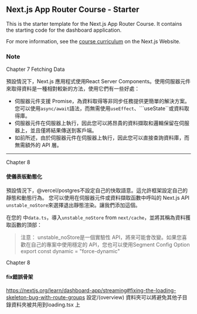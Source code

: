## Next.js App Router Course - Starter

This is the starter template for the Next.js App Router Course. It contains the starting code for the dashboard application.

For more information, see the [course curriculum](https://nextjs.org/learn) on the Next.js Website.


### Note

Chapter 7
Fetching Data

預設情況下，Next.js 應用程式使用React Server Components。使用伺服器元件來取得資料是一種相對較新的方法，使用它們有一些好處：

- 伺服器元件支援 Promise，為資料取得等非同步任務提供更簡單的解決方案。您可以使用```async/await```語法，而無需使用```useEffect```、```useState``或資料取得庫。
- 伺服器元件在伺服器上執行，因此您可以將昂貴的資料擷取和邏輯保留在伺服器上，並且僅將結果傳送到客戶端。
- 如前所述，由於伺服器元件在伺服器上執行，因此您可以直接查詢資料庫，而無需額外的 API 層。

------

Chapter 8
#### 使儀表板動態化
預設情況下，@vercel/postgres不設定自己的快取語意。這允許框架設定自己的靜態和動態行為。
您可以使用在伺服器元件或資料擷取函數中呼叫的 Next.js API ```unstable_noStore```來選擇退出靜態渲染。讓我們添加這個。

在您的 中```data.ts```，導入```unstable_noStore``` from ```next/cache```，並將其稱為資料獲取函數的頂部：

>注意： unstable_noStore是一個實驗性 API，將來可能會改變。如果您喜歡在自己的專案中使用穩定的 API，您也可以使用Segment Config Option export const dynamic = "force-dynamic"


Chapter 8
#### fix錯誤骨架
https://nextjs.org/learn/dashboard-app/streaming#fixing-the-loading-skeleton-bug-with-route-groups
設定/(overview) 資料夾可以將避免其他子目錄資料夾被共用到loading.tsx 上
